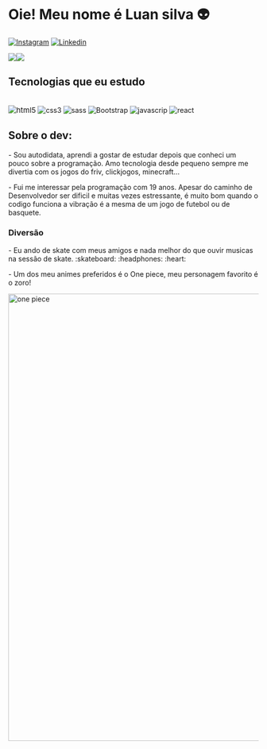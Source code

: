 
# Oie! Meu nome é Luan silva 👽  

[![Instagram](https://img.shields.io/badge/Instagram-E4405F?style=for-the-badge&logo=instagram&logoColor=white)](https://www.instagram.com/luaan.dev/)
[![Linkedin](https://img.shields.io/badge/LinkedIn-0077B5?style=for-the-badge&logo=linkedin&logoColor=white)](https://www.linkedin.com/in/luan-da-silva-7b08aa216/)

<div>
  <div style="display: flex; align-items: flex-start;">
    <img src="https://github-readme-stats.vercel.app/api?username=Luaanslv&show_icons=true&title_color=ffffff&icon_color=34abeb&text_color=daf7dc&bg_color=151515"/><img src="https://github-readme-stats.vercel.app/api/top-langs/?username=Luaanslv&layout=compact&show_icons=true&title_color=ffffff&icon_color=34abeb&text_color=daf7dc&bg_color=151515"/>
  </div>
</div>


## Tecnologias que eu estudo

<div style="display:inline-block"></br>
<img style = "text-align:center;font-size:15px" alt="html5" src="https://cdn.jsdelivr.net/gh/devicons/devicon/icons/html5/html5-plain-wordmark.svg">
<img style = "text-align:center" alt="css3" src="https://img.shields.io/badge/CSS3-1572B6?style=for-the-badge&logo=css3&logoColor=white">
<img style = "text-align:center" alt="sass" src="https://img.shields.io/badge/Sass-CC6699?style=for-the-badge&logo=sass&logoColor=white">
<img style = "text-align:center" alt="Bootstrap" src="https://img.shields.io/badge/Bootstrap-563D7C?style=for-the-badge&logo=bootstrap&logoColor=white">
<img style = "text-align:cente" alt="javascrip" src="https://img.shields.io/badge/JavaScript-F7DF1E?style=for-the-badge&logo=javascript&logoColor=black">
<img style = "text-align:center" alt="react" src="https://img.shields.io/badge/React-20232A?style=for-the-badge&logo=react&logoColor=61DAFB">
</div>
</br>

## Sobre o dev:

<p>- Sou autodidata, aprendi a gostar de estudar depois que conheci um pouco sobre a programação. Amo tecnologia desde pequeno sempre me divertia com os jogos do friv, clickjogos, minecraft...</p>
<p>- Fui me interessar pela programação com 19 anos. Apesar do caminho de Desenvolvedor ser dificil e muitas vezes estressante, é muito bom quando o codigo funciona a vibração é a mesma de um jogo de futebol ou de basquete.</p>

### Diversão
   <p>- Eu ando de skate com meus amigos e nada melhor do que ouvir musicas na sessão de skate. :skateboard: :headphones: :heart: </p>
   <p>- Um dos meu animes preferidos é o One piece, meu personagem favorito é o zoro!</p>
   <p><img src="https://i.redd.it/dugp7t2x67631.gif" alt="one piece" width="900" align="center"></p>


